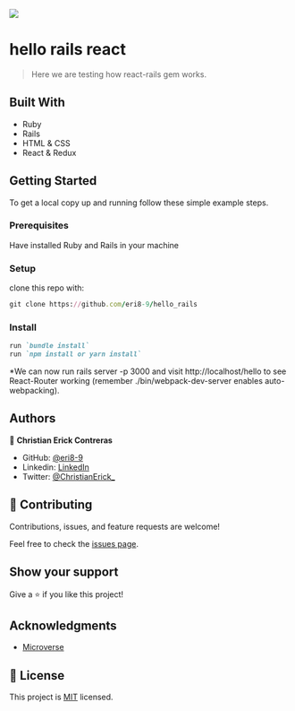 ![](https://img.shields.io/badge/Microverse-blueviolet)

# hello rails react

> Here we are testing how react-rails gem works.

## Built With

- Ruby
- Rails
- HTML & CSS
- React & Redux


## Getting Started

To get a local copy up and running follow these simple example steps.

### Prerequisites

Have installed Ruby and Rails in your machine

### Setup

clone this repo with:
``` ruby 
git clone https://github.com/eri8-9/hello_rails
```

### Install

``` ruby
run `bundle install`
run `npm install or yarn install`
```

*We can now run rails server -p 3000 and visit http://localhost/hello to see React-Router working (remember ./bin/webpack-dev-server enables auto-webpacking).

## Authors

👤 **Christian Erick Contreras**

- GitHub: [@eri8-9](https://github.com/eri8-9)
- Linkedin: [LinkedIn](https://www.linkedin.com/in/christian-erick/)
- Twitter: [@ChristianErick_](https://twitter.com/ChristianErick_)

## 🤝 Contributing

Contributions, issues, and feature requests are welcome!

Feel free to check the [issues page](https://github.com/eri8-9/hello_rails/issues).

## Show your support

Give a ⭐️ if you like this project!

## Acknowledgments

- [Microverse](https://www.microverse.org/)

## 📝 License

This project is [MIT](./MIT.md) licensed.